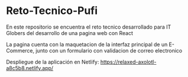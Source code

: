 # Reto-Tecnico-Pufi

En este repositorio se encuentra el reto tecnico desarrollado para IT Globers del desarrollo de una pagina web con React

La pagina cuenta con la maquetacion de la interfaz principal de un E-Commerce, junto con un formulario con validacion de correo electronico 

Despliegue de la aplicación en Netlify: https://relaxed-axolotl-a8c5b8.netlify.app/
